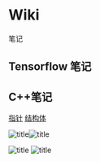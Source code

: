 # Wiki
笔记


## Tensorflow 笔记

## C++笔记


[指针](https://github.com/sivanWu0222/Wiki/blob/master/c%2B%2B/%E6%8C%87%E9%92%88.md)
[结构体](https://github.com/sivanWu0222/Wiki/blob/master/c%2B%2B/%E7%BB%93%E6%9E%84%E4%BD%93.md)




![title](https://raw.githubusercontent.com/sivanWu0222/ImageHosting/master/gitnote/2020/02/26/Pasted%20Graphic%206-1582682976592.png)![title](https://raw.githubusercontent.com/sivanWu0222/ImageHosting/master/gitnote/2020/02/26/Pasted%20Graphic%206-1582683099982.png)


![title](https://raw.githubusercontent.com/sivanWu0222/ImageHosting/master/gitnote/2020/02/26/Pasted%20Graphic%205-1582683222925.png)
![title](https://raw.githubusercontent.com/sivanWu0222/ImageHosting/master/gitnote/2020/02/26/Pasted%20Graphic%204-1582683238374.png)